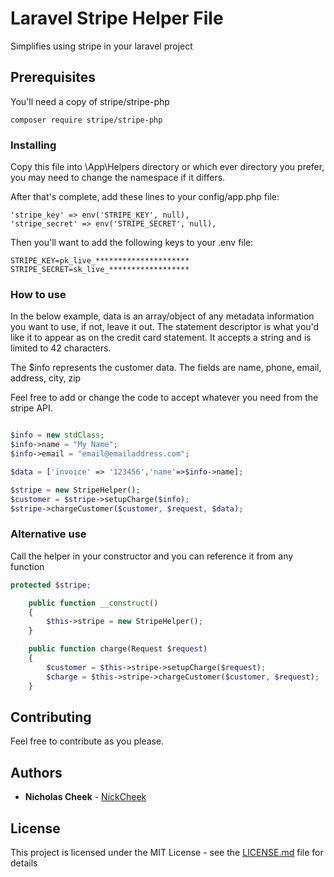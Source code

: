 # Laravel Stripe Helper File

Simplifies using stripe in your laravel project


## Prerequisites

You'll need a copy of stripe/stripe-php

```
composer require stripe/stripe-php
```

### Installing

Copy this file into \App\Helpers directory or which ever directory you prefer, you may need to change the namespace if it differs.


After that's complete, add these lines to your config/app.php file:

```
'stripe_key' => env('STRIPE_KEY', null),
'stripe_secret' => env('STRIPE_SECRET', null),
```

Then you'll want to add the following keys to your .env file:

```
STRIPE_KEY=pk_live_*********************
STRIPE_SECRET=sk_live_******************
```

### How to use

In the below example, data is an array/object of any metadata information you want to use, if not, leave it out. The statement descriptor is what you'd like it to appear as on the credit card statement.  It accepts a string and is limited to 42 characters.

The $info represents the customer data.  The fields are name, phone, email, address, city, zip

Feel free to add or change the code to accept whatever you need from the stripe API.

```php

$info = new stdClass;
$info->name = "My Name";
$info->email = "email@emailaddress.com";

$data = ['invoice' => '123456','name'=>$info->name];

$stripe = new StripeHelper();
$customer = $stripe->setupCharge($info);
$stripe->chargeCustomer($customer, $request, $data);
```

### Alternative use

Call the helper in your constructor and you can reference it from any function

```php
protected $stripe;

    public function __construct()
    {
        $this->stripe = new StripeHelper();
    }

    public function charge(Request $request)
    {
        $customer = $this->stripe->setupCharge($request);
        $charge = $this->stripe->chargeCustomer($customer, $request);
    }
```


## Contributing

Feel free to contribute as you please.


## Authors

* **Nicholas Cheek** - [NickCheek](https://github.com/nickcheek)


## License

This project is licensed under the MIT License - see the [LICENSE.md](LICENSE.md) file for details

